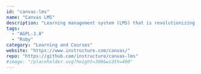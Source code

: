 ```yaml
---
id: "canvas-lms"
name: "Canvas LMS"
description: "Learning management system (LMS) that is revolutionizing the way we educate."
tags:
  - "AGPL-3.0"
  - "Ruby"
category: "Learning and Courses"
website: "https://www.instructure.com/canvas/"
repo: "https://github.com/instructure/canvas-lms"
#image: "/placeholder.svg?height=300&width=400"
---
```


